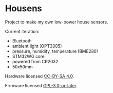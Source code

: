 # Housens

Project to make my own low-power house sensors.

Current iteration:
- Bluetooth
- ambient light (OPT3005)
- pressure, humidity, temperature (BME280)
- STM32WG core
- powered from CR2032
- 50x50mm

Hardware licensed [CC-BY-SA 4.0](https://creativecommons.org/licenses/by-sa/4.0/).

Firmware licensed [GPL-3.0-or-later](https://opensource.org/license/gpl-3-0).

